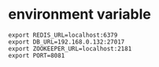 # environment variable
```
export REDIS_URL=localhost:6379
export DB_URL=192.168.0.132:27017
export ZOOKEEPER_URL=localhost:2181
export PORT=8081
```
